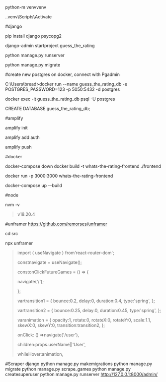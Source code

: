 python-m venvvenv

.\.venv\Scripts\Activate

#django

pip install django psycopg2

django-admin startproject guess_the_rating

python manage.py runserver

python manage.py migrate

#create new postgres on docker, connect with Pgadmin

C:\Users\bread>docker run --name guess_the_rating_db -e POSTGRES_PASSWORD=123 -p 5050:5432 -d postgres

docker exec -it guess_the_rating_db psql -U postgres

CREATE DATABASE guess_the_rating_db;

#amplify

amplify init

amplify add auth

amplify push

#docker

docker-compose down
docker build -t whats-the-rating-frontend ./frontend

docker run -p 3000:3000 whats-the-rating-frontend

docker-compose up --build

#node

nvm -v

> v18.20.4

#unframer
https://github.com/remorses/unframer

cd src

npx unframer

> import { useNavigate } from'react-router-dom';
>
> constnavigate = useNavigate();
>
> constonClickFutureGames = () => {
>
> navigate('/');
>
> };
>
> vartransition1 = { bounce:0.2, delay:0, duration:0.4, type:'spring', };
>
> vartransition2 = { bounce:0.25, delay:0, duration:0.45, type:'spring', };
>
> varanimation = { opacity:1, rotate:0, rotateX:0, rotateY:0, scale:1.1, skewX:0, skewY:0, transition:transition2, };
>
> onClick: () =>navigate('/user'),
>
> children:props.userName||'User',
>
> whileHover:animation,

#Scraper django
python manage.py makemigrations
python manage.py migrate
python manage.py scrape_games
python manage.py createsuperuser
python manage.py runserver
http://127.0.0.1:8000/admin/
